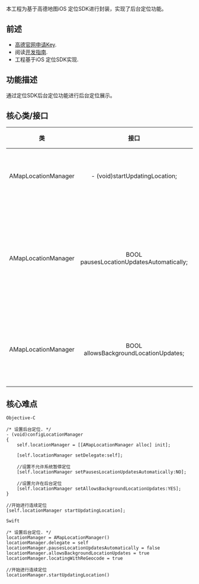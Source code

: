 本工程为基于高德地图iOS 定位SDK进行封装，实现了后台定位功能。
## 前述 ##
- [高德官网申请Key](http://lbs.amap.com/dev/#/).
- 阅读[开发指南](http://lbs.amap.com/api/ios-location-sdk/summary/).
- 工程基于iOS 定位SDK实现.

## 功能描述 ##
通过定位SDK后台定位功能进行后台定位展示。

## 核心类/接口 ##
| 类    | 接口  | 说明   | 版本  |
| -----|:-----:|:-----:|:-----:|
| AMapLocationManager	| - (void)startUpdatingLocation; | 连续定位接口 | v2.0.0 |
| AMapLocationManager	| BOOL pausesLocationUpdatesAutomatically; | 定位是否会被系统自动暂停 | v2.0.0 |
| AMapLocationManager	| BOOL allowsBackgroundLocationUpdates; | 是否允许后台定位 | v2.0.0 |

## 核心难点 ##
`Objective-C`

```
/* 设置后台定位. */
- (void)configLocationManager
{
    self.locationManager = [[AMapLocationManager alloc] init];
    
    [self.locationManager setDelegate:self];
    
    //设置不允许系统暂停定位
    [self.locationManager setPausesLocationUpdatesAutomatically:NO];
    
    //设置允许在后台定位
    [self.locationManager setAllowsBackgroundLocationUpdates:YES];
}

//开始进行连续定位
[self.locationManager startUpdatingLocation];
```
`Swift`

```
/* 设置后台定位. */
locationManager = AMapLocationManager()
locationManager.delegate = self
locationManager.pausesLocationUpdatesAutomatically = false
locationManager.allowsBackgroundLocationUpdates = true
locationManager.locatingWithReGeocode = true

//开始进行连续定位
locationManager.startUpdatingLocation()
```
